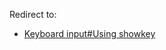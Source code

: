 Redirect to:

*   [Keyboard input#Using showkey](/index.php/Keyboard_input#Using_showkey "Keyboard input")